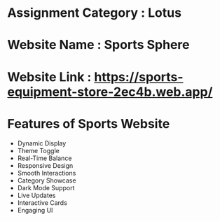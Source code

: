 # Assignment Category : Lotus
# Website Name : Sports Sphere
# Website Link : https://sports-equipment-store-2ec4b.web.app/
# Features of Sports Website

- Dynamic Display
- Theme Toggle
- Real-Time Balance
- Responsive Design
- Smooth Interactions
- Category Showcase
- Dark Mode Support
- Live Updates
- Interactive Cards
- Engaging UI